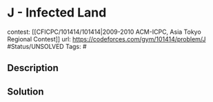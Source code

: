# J - Infected Land

contest: [[CFICPC/101414/101414|2009-2010 ACM-ICPC, Asia Tokyo Regional Contest]]
url: https://codeforces.com/gym/101414/problem/J
#Status/UNSOLVED
Tags: #

## Description

## Solution

